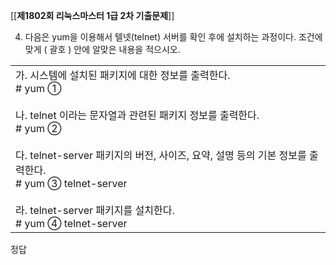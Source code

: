 [[__제1802회 리눅스마스터 1급 2차 기출문제__]]

4. 다음은 yum을 이용해서 텔넷(telnet) 서버를 확인 후에 설치하는 과정이다. 조건에 맞게 ( 괄호 ) 안에 알맞은 내용을 적으시오.

|   |
|---|
|가. 시스템에 설치된 패키지에 대한 정보를 출력한다.  <br># yum ①  <br>  <br>나. telnet 이라는 문자열과 관련된 패키지 정보를 출력한다.  <br># yum ②  <br>  <br>다. telnet-server 패키지의 버전, 사이즈, 요약, 설명 등의 기본 정보를 출력한다.  <br># yum ③ telnet-server  <br>  <br>라. telnet-server 패키지를 설치한다.  <br># yum ④ telnet-server|

정답
